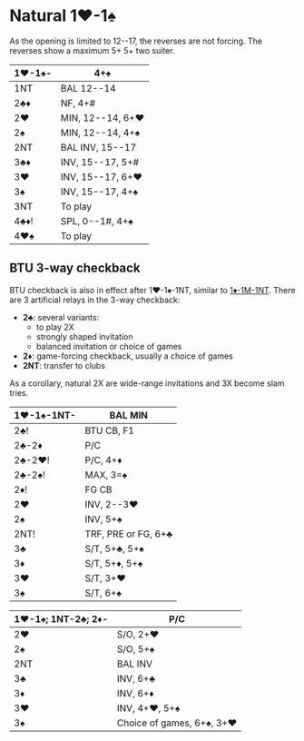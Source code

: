 # Natural 1♥-1♠

As the opening is limited to 12--17, the reverses are not forcing.  The reverses
show a maximum 5+ 5+ two suiter.

| 1♥-1♠-  | 4+♠ |
|---------|-----|
| 1NT     | BAL 12--14
| 2♣♦     | NF, 4+#
| 2♥      | MIN, 12--14, 6+♥
| 2♠      | MIN, 12--14, 4+♠
| 2NT     | BAL INV, 15--17
| 3♣♦     | INV, 15--17, 5+#
| 3♥      | INV, 15--17, 6+♥
| 3♠      | INV, 15--17, 4+♠
| 3NT     | To play
| 4♣♦!    | SPL, 0--1#, 4+♠
| 4♥♠     | To play

## BTU 3-way checkback

BTU checkback is also in effect after 1♥-1♠-1NT, similar to [1♦-1M-1NT][btucb].
There are 3 artificial relays in the 3-way checkback:

- **2♣**: several variants:
  - to play 2X
  - strongly shaped invitation
  - balanced invitation or choice of games
- **2♦**: game-forcing checkback, usually a choice of games
- **2NT**: transfer to clubs

As a corollary, natural 2X are wide-range invitations and 3X become slam tries.

[btucb]: ../1D/1M.md#btu-3-way-checkback

| 1♥-1♠-1NT- | BAL MIN |
|------------|---------|
| 2♣!        | BTU CB, F1
| 2♣-2♦      | P/C
| 2♣-2♥!     | P/C, 4+♦
| 2♣-2♠!     | MAX, 3=♠
| 2♦!        | FG CB
| 2♥         | INV, 2--3♥
| 2♠         | INV, 5+♠
| 2NT!       | TRF, PRE or FG, 6+♣
| 3♣         | S/T, 5+♣, 5+♠
| 3♦         | S/T, 5+♦, 5+♠
| 3♥         | S/T, 3+♥
| 3♠         | S/T, 6+♠

| 1♥-1♠; 1NT-2♣; 2♦- | P/C |
|--------------------|-----|
| 2♥                 | S/O, 2+♥
| 2♠                 | S/O, 5+♠
| 2NT                | BAL INV
| 3♣                 | INV, 6+♣
| 3♦                 | INV, 6+♦
| 3♥                 | INV, 4+♥, 5+♠
| 3♠                 | Choice of games, 6+♠, 3+♥
